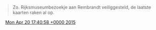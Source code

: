 > Zo\. Rijksmuseumbezoekje aan Rembrandt veiliggesteld, de laatste kaarten raken al op\.

<img src="../../media/tweet.ico" width="12" /> [Mon Apr 20 17:40:58 +0000 2015](https://twitter.com/DromerDenker/status/590208548740714499)